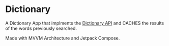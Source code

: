 # Dictionary

A Dictionary App that implments the [Dictionary API](https://dictionaryapi.dev/) and CACHES the results of the words previously searched.

Made with MVVM Architecture and Jetpack Compose.
